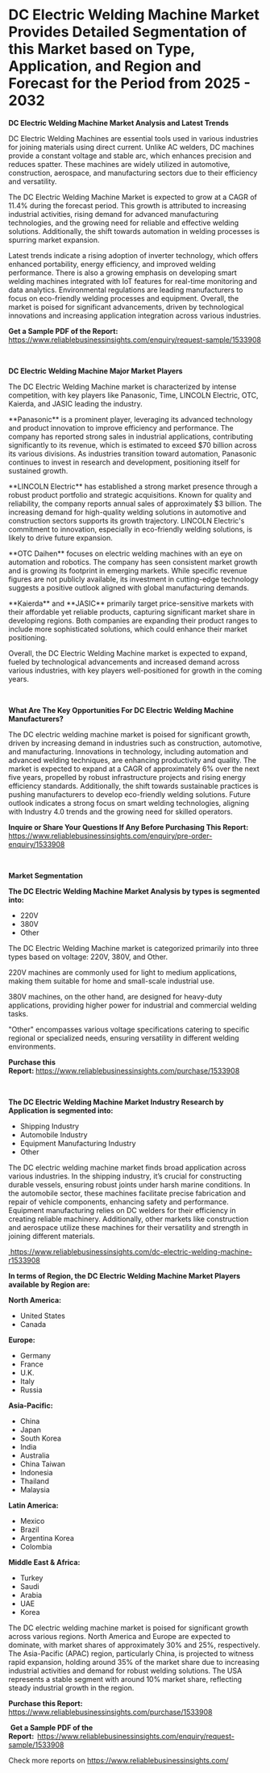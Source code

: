 <p><h1>DC Electric Welding Machine Market Provides Detailed Segmentation of this Market based on Type, Application, and Region and Forecast for the Period from 2025 - 2032</h1></p><p><strong>DC Electric Welding Machine Market Analysis and Latest Trends</strong></p>
<p><p>DC Electric Welding Machines are essential tools used in various industries for joining materials using direct current. Unlike AC welders, DC machines provide a constant voltage and stable arc, which enhances precision and reduces spatter. These machines are widely utilized in automotive, construction, aerospace, and manufacturing sectors due to their efficiency and versatility.</p><p>The DC Electric Welding Machine Market is expected to grow at a CAGR of 11.4% during the forecast period. This growth is attributed to increasing industrial activities, rising demand for advanced manufacturing technologies, and the growing need for reliable and effective welding solutions. Additionally, the shift towards automation in welding processes is spurring market expansion.</p><p>Latest trends indicate a rising adoption of inverter technology, which offers enhanced portability, energy efficiency, and improved welding performance. There is also a growing emphasis on developing smart welding machines integrated with IoT features for real-time monitoring and data analytics. Environmental regulations are leading manufacturers to focus on eco-friendly welding processes and equipment. Overall, the market is poised for significant advancements, driven by technological innovations and increasing application integration across various industries.</p></p>
<p><strong>Get a Sample PDF of the Report:&nbsp;</strong> <a href="https://www.reliablebusinessinsights.com/enquiry/request-sample/1533908?utm_campaign=3079&utm_medium=2&utm_source=Github&utm_content=ia&utm_term=06042025&utm_id=dc-electric-welding-machine">https://www.reliablebusinessinsights.com/enquiry/request-sample/1533908</a></p>
<p>&nbsp;</p>
<p><strong>DC Electric Welding Machine Major Market Players</strong></p>
<p><p>The DC Electric Welding Machine market is characterized by intense competition, with key players like Panasonic, Time, LINCOLN Electric, OTC, Kaierda, and JASIC leading the industry. </p><p>**Panasonic** is a prominent player, leveraging its advanced technology and product innovation to improve efficiency and performance. The company has reported strong sales in industrial applications, contributing significantly to its revenue, which is estimated to exceed $70 billion across its various divisions. As industries transition toward automation, Panasonic continues to invest in research and development, positioning itself for sustained growth.</p><p>**LINCOLN Electric** has established a strong market presence through a robust product portfolio and strategic acquisitions. Known for quality and reliability, the company reports annual sales of approximately $3 billion. The increasing demand for high-quality welding solutions in automotive and construction sectors supports its growth trajectory. LINCOLN Electric's commitment to innovation, especially in eco-friendly welding solutions, is likely to drive future expansion.</p><p>**OTC Daihen** focuses on electric welding machines with an eye on automation and robotics. The company has seen consistent market growth and is growing its footprint in emerging markets. While specific revenue figures are not publicly available, its investment in cutting-edge technology suggests a positive outlook aligned with global manufacturing demands.</p><p>**Kaierda** and **JASIC** primarily target price-sensitive markets with their affordable yet reliable products, capturing significant market share in developing regions. Both companies are expanding their product ranges to include more sophisticated solutions, which could enhance their market positioning.</p><p>Overall, the DC Electric Welding Machine market is expected to expand, fueled by technological advancements and increased demand across various industries, with key players well-positioned for growth in the coming years.</p></p>
<p>&nbsp;</p>
<p><strong>What Are The Key Opportunities For DC Electric Welding Machine Manufacturers?</strong></p>
<p><p>The DC electric welding machine market is poised for significant growth, driven by increasing demand in industries such as construction, automotive, and manufacturing. Innovations in technology, including automation and advanced welding techniques, are enhancing productivity and quality. The market is expected to expand at a CAGR of approximately 6% over the next five years, propelled by robust infrastructure projects and rising energy efficiency standards. Additionally, the shift towards sustainable practices is pushing manufacturers to develop eco-friendly welding solutions. Future outlook indicates a strong focus on smart welding technologies, aligning with Industry 4.0 trends and the growing need for skilled operators.</p></p>
<p><strong>Inquire or Share Your Questions If Any Before Purchasing This Report:</strong> <a href="https://www.reliablebusinessinsights.com/enquiry/pre-order-enquiry/1533908?utm_campaign=3079&utm_medium=2&utm_source=Github&utm_content=ia&utm_term=06042025&utm_id=dc-electric-welding-machine">https://www.reliablebusinessinsights.com/enquiry/pre-order-enquiry/1533908</a></p>
<p>&nbsp;</p>
<p><strong>Market Segmentation</strong></p>
<p><strong>The DC Electric Welding Machine Market Analysis by types is segmented into:</strong></p>
<p><ul><li>220V</li><li>380V</li><li>Other</li></ul></p>
<p><p>The DC Electric Welding Machine market is categorized primarily into three types based on voltage: 220V, 380V, and Other. </p><p>220V machines are commonly used for light to medium applications, making them suitable for home and small-scale industrial use. </p><p>380V machines, on the other hand, are designed for heavy-duty applications, providing higher power for industrial and commercial welding tasks. </p><p>"Other" encompasses various voltage specifications catering to specific regional or specialized needs, ensuring versatility in different welding environments.</p></p>
<p><strong>Purchase this Report:&nbsp;</strong><a href="https://www.reliablebusinessinsights.com/purchase/1533908?utm_campaign=3079&utm_medium=2&utm_source=Github&utm_content=ia&utm_term=06042025&utm_id=dc-electric-welding-machine">https://www.reliablebusinessinsights.com/purchase/1533908</a></p>
<p>&nbsp;</p>
<p><strong>The DC Electric Welding Machine Market Industry Research by Application is segmented into:</strong></p>
<p><ul><li>Shipping Industry</li><li>Automobile Industry</li><li>Equipment Manufacturing Industry</li><li>Other</li></ul></p>
<p><p>The DC electric welding machine market finds broad application across various industries. In the shipping industry, it’s crucial for constructing durable vessels, ensuring robust joints under harsh marine conditions. In the automobile sector, these machines facilitate precise fabrication and repair of vehicle components, enhancing safety and performance. Equipment manufacturing relies on DC welders for their efficiency in creating reliable machinery. Additionally, other markets like construction and aerospace utilize these machines for their versatility and strength in joining different materials.</p></p>
<p><a href="https://www.reliablebusinessinsights.com/dc-electric-welding-machine-r1533908?utm_campaign=3079&utm_medium=2&utm_source=Github&utm_content=ia&utm_term=06042025&utm_id=dc-electric-welding-machine">&nbsp;https://www.reliablebusinessinsights.com/dc-electric-welding-machine-r1533908</a></p>
<p><strong>In terms of Region, the DC Electric Welding Machine Market Players available by Region are:</strong></p>
<p>
    <p> <strong> North America: </strong>
        <ul>
            <li>United States</li>
            <li>Canada</li>
        </ul>
        </p> 
    <p> <strong> Europe: </strong>
        <ul>
            <li>Germany</li>
            <li>France</li>
            <li>U.K.</li>
            <li>Italy</li>
            <li>Russia</li>
        </ul>
        </p> 
    <p> <strong> Asia-Pacific: </strong>
        <ul>
            <li>China</li>
            <li>Japan</li>
            <li>South Korea</li>
            <li>India</li>
            <li>Australia</li>
            <li>China Taiwan</li>
            <li>Indonesia</li>
            <li>Thailand</li>
            <li>Malaysia</li>
        </ul>
        </p> 
    <p> <strong> Latin America: </strong>
        <ul>
            <li>Mexico</li>
            <li>Brazil</li>
            <li>Argentina Korea</li>
            <li>Colombia</li>
        </ul>
        </p> 
    <p> <strong> Middle East & Africa: </strong>
        <ul>
            <li>Turkey</li>
            <li>Saudi</li>
            <li>Arabia</li>
            <li>UAE</li>
            <li>Korea</li>
        </ul>
    </p>
    </p>
<p><p>The DC electric welding machine market is poised for significant growth across various regions. North America and Europe are expected to dominate, with market shares of approximately 30% and 25%, respectively. The Asia-Pacific (APAC) region, particularly China, is projected to witness rapid expansion, holding around 35% of the market share due to increasing industrial activities and demand for robust welding solutions. The USA represents a stable segment with around 10% market share, reflecting steady industrial growth in the region.</p></p>
<p><strong>Purchase this Report: </strong><a href="https://www.reliablebusinessinsights.com/purchase/1533908?utm_campaign=3079&utm_medium=2&utm_source=Github&utm_content=ia&utm_term=06042025&utm_id=dc-electric-welding-machine">https://www.reliablebusinessinsights.com/purchase/1533908</a></p>
<p>&nbsp;<strong>Get a Sample PDF of the Report:&nbsp;&nbsp;</strong><a href="https://www.reliablebusinessinsights.com/enquiry/request-sample/1533908?utm_campaign=3079&utm_medium=2&utm_source=Github&utm_content=ia&utm_term=06042025&utm_id=dc-electric-welding-machine">https://www.reliablebusinessinsights.com/enquiry/request-sample/1533908</a></p>
<p><strong></strong></p>
<p>Check more reports on <a href="https://www.reliablebusinessinsights.com/?utm_campaign=3079&utm_medium=2&utm_source=Github&utm_content=ia&utm_term=06042025&utm_id=dc-electric-welding-machine">https://www.reliablebusinessinsights.com/</a></p>